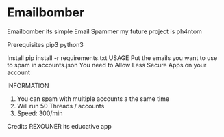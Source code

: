 # Emailbomber
Emailbomber its simple Email Spammer my future project is ph4ntom


Prerequisites
pip3
python3

Install
pip install -r requirements.txt
USAGE
Put the emails you want to use to spam in accounts.json
You need to Allow Less Secure Apps on your account

INFORMATION
1. You can spam with multiple accounts a the same time
2. Will run 50 Threads / accounts
3. Speed: 300/min

Credits REXOUNER its educative app
